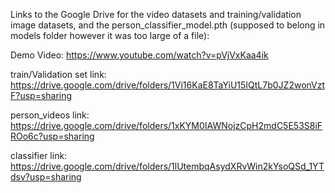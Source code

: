 Links to the Google Drive for the video datasets and training/validation image datasets, and the person_classifier_model.pth (supposed to belong in models folder however it was too large of a file):

Demo Video: https://www.youtube.com/watch?v=pVjVxKaa4ik

train/Validation set link: https://drive.google.com/drive/folders/1Vi16KaE8TaYiU15IQtL7b0JZ2wonVztF?usp=sharing

person_videos link: https://drive.google.com/drive/folders/1xKYM0IAWNojzCpH2mdC5E53S8iFROo6c?usp=sharing

classifier link: https://drive.google.com/drive/folders/1lUtembqAsydXRvWin2kYsoQSd_1YTdsv?usp=sharing
